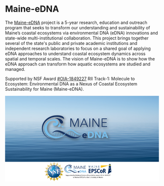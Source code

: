 # Maine-eDNA

The [Maine-eDNA](https://umaine.edu/edna/) project is a 5-year research, education and outreach program that seeks to transform our understanding and sustainability of Maine’s coastal ecosystems via environmental DNA (eDNA) innovations and state-wide multi-institutional collaboration. This project brings together several of the state's public and private academic institutions and independent research laboratories to focus on a shared goal of applying eDNA approaches to understand coastal ecosystem dynamics across spatial and temporal scales. The vision of Maine-eDNA is to show how the eDNA approach can transform how aquatic ecosystems are studied and managed.



Supported by NSF Award [#OIA-1849227](https://www.nsf.gov/awardsearch/showAward?AWD_ID=1849227) RII Track-1: Molecule to Ecosystem: Environmental DNA as a Nexus of Coastal Ecosystem Sustainability for Maine (Maine-eDNA).

![Maine-eDNA](https://github.com/Maine-eDNA/.github/blob/main/logo.png)
